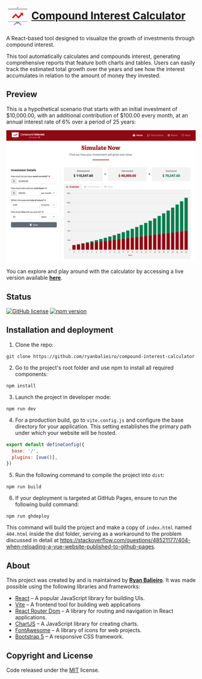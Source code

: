 # <img src="public/icon.svg" height="60px" style="vertical-align: middle;"> [Compound Interest Calculator](https://ryanbalieiro.github.io/compound-interest-calculator/) 

A React-based tool designed to visualize the growth of investments through compound interest. 

This tool automatically calculates and compounds interest, generating comprehensive reports that feature both charts and tables. Users can easily track the estimated total growth over the years and see how the interest accumulates in relation to the amount of money they invested.

## Preview

This is a hypothetical scenario that starts with an initial investment of $10,000.00, with an additional contribution of $100.00 every month, at an annual interest rate of 6% over a period of 25 years:

![alt tag1](screenshots/preview.png)

You can explore and play around with the calculator by accessing a live version available **[here](https://ryanbalieiro.github.io/compound-interest-calculator/)**.

## Status

[![GitHub license](https://img.shields.io/badge/license-MIT-blue.svg)](https://raw.githubusercontent.com/StartBootstrap/startbootstrap-agency/master/LICENSE)
[![npm version](https://img.shields.io/npm/v/startbootstrap-agency.svg)](https://www.npmjs.com/package/startbootstrap-agency)

## Installation and deployment

1. Clone the repo:
```
git clone https://github.com/ryanbalieiro/compound-interest-calculator
```

2. Go to the project's root folder and use npm to install all required components:
```
npm install
```

3. Launch the project in developer mode:
```
npm run dev
```

4. For a production build, go to `vite.config.js` and configure the base directory for your application. This setting establishes the primary path under which your website will be hosted.
```js
export default defineConfig({
  base: '/',
  plugins: [vue()],
})
```

5. Run the following command to compile the project into `dist`:
```
npm run build
```

6. If your deployment is targeted at GitHub Pages, ensure to run the following build command:
```
npm run ghdeploy
```

This command will build the project and make a copy of `index.html` named `404.html` inside the dist folder, serving as a workaround to the problem discussed in detail at https://stackoverflow.com/questions/48521177/404-when-reloading-a-vue-website-published-to-github-pages.

## About

This project was created by and is maintained by **[Ryan Balieiro](https://ryanbalieiro.com/)**. It was made possible using the following libraries and frameworks:
- [React](https://reactjs.org/) – A popular JavaScript library for building UIs.
- [Vite](https://vitejs.dev/) – A frontend tool for building web applications
- [React Router Dom](https://reactrouter.com/) – A library for routing and navigation in React applications.
- [ChartJS](https://www.chartjs.org/) – A JavaScript library for creating charts.
- [FontAwesome](https://fontawesome.com/) – A library of icons for web projects.
- [Bootstrap 5](https://getbootstrap.com/) – A responsive CSS framework.

## Copyright and License

Code released under the [MIT](https://github.com/StartBootstrap/startbootstrap-agency/blob/master/LICENSE) license.